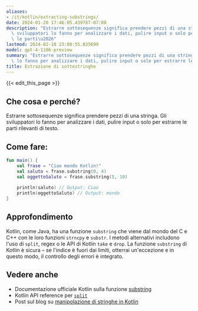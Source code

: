 ```yaml
---
aliases:
- /it/kotlin/extracting-substrings/
date: 2024-01-20 17:46:05.439787-07:00
description: "Estrarre sottosequenze significa prendere pezzi di una stringa. Gli\
  \ sviluppatori lo fanno per analizzare i dati, pulire input o solo per estrarre\
  \ le parti\u2026"
lastmod: 2024-02-18 23:08:55.835699
model: gpt-4-1106-preview
summary: "Estrarre sottosequenze significa prendere pezzi di una stringa. Gli sviluppatori\
  \ lo fanno per analizzare i dati, pulire input o solo per estrarre le parti\u2026"
title: Estrazione di sottostringhe
---
```


{{< edit_this_page >}}

## Che cosa e perché?
Estrarre sottosequenze significa prendere pezzi di una stringa. Gli sviluppatori lo fanno per analizzare i dati, pulire input o solo per estrarre le parti rilevanti di testo.

## Come fare:
```Kotlin
fun main() {
    val frase = "Ciao mondo Kotlin!"
    val saluto = frase.substring(0, 4)
    val oggettoSaluto = frase.substring(5, 10)
    
    println(saluto) // Output: Ciao
    println(oggettoSaluto) // Output: mondo
}
```

## Approfondimento
Kotlin, come Java, ha una funzione `substring` che viene dal mondo del C e C++ con le loro funzioni `strncpy` e `substr`. I metodi alternativi includono l'uso di `split`, regex o le API di Kotlin `take` e `drop`. La funzione `substring` di Kotlin è sicura – se l'indice è fuori dai limiti, otterrai un'eccezione e in questo modo, il controllo degli errori è integrato.

## Vedere anche
- Documentazione ufficiale Kotlin sulla funzione [substring](https://kotlinlang.org/api/latest/jvm/stdlib/kotlin.text/substring.html)
- Kotlin API reference per [`split`](https://kotlinlang.org/api/latest/jvm/stdlib/kotlin.text/split.html)
- Post sul blog su [manipolazione di stringhe in Kotlin](https://blog.kotlin-academy.com/mastering-kotlin-strings-2da3e7ccfd14)
